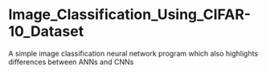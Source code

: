 # Image_Classification_Using_CIFAR-10_Dataset
A simple image classification neural network program which also highlights differences between ANNs and CNNs
